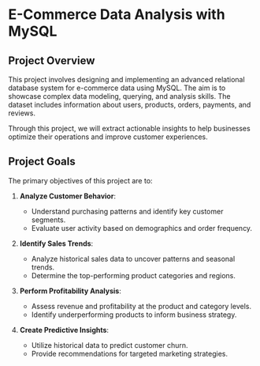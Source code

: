 # E-Commerce Data Analysis with MySQL

## Project Overview

This project involves designing and implementing an advanced relational database system for e-commerce data using MySQL. The aim is to showcase complex data modeling, querying, and analysis skills. The dataset includes information about users, products, orders, payments, and reviews. 

Through this project, we will extract actionable insights to help businesses optimize their operations and improve customer experiences.

## Project Goals

The primary objectives of this project are to:

1. **Analyze Customer Behavior**:
   - Understand purchasing patterns and identify key customer segments.
   - Evaluate user activity based on demographics and order frequency.

2. **Identify Sales Trends**:
   - Analyze historical sales data to uncover patterns and seasonal trends.
   - Determine the top-performing product categories and regions.

3. **Perform Profitability Analysis**:
   - Assess revenue and profitability at the product and category levels.
   - Identify underperforming products to inform business strategy.

4. **Create Predictive Insights**:
   - Utilize historical data to predict customer churn.
   - Provide recommendations for targeted marketing strategies.
